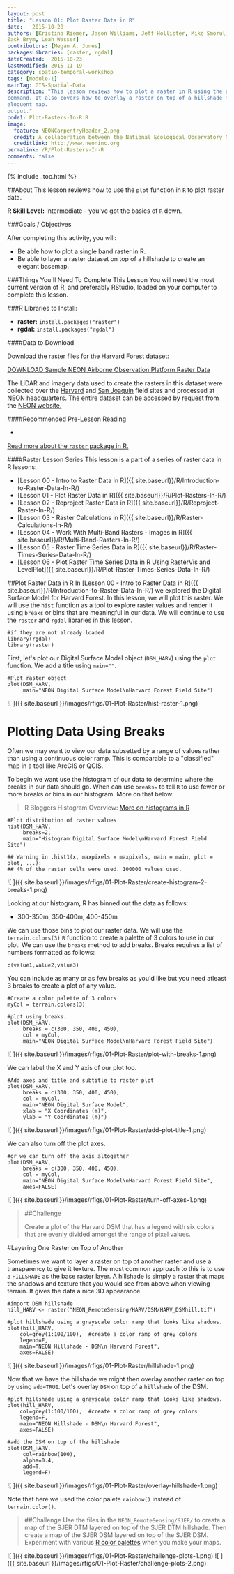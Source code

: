 ```yaml
---
layout: post
title: "Lesson 01: Plot Raster Data in R"
date:   2015-10-28
authors: [Kristina Riemer, Jason Williams, Jeff Hollister, Mike Smorul, 
Zack Brym, Leah Wasser]
contributors: [Megan A. Jones]
packagesLibraries: [raster, rgdal]
dateCreated:  2015-10-23
lastModified: 2015-11-19
category: spatio-temporal-workshop
tags: [module-1]
mainTag: GIS-Spatial-Data
description: "This lesson reviews how to plot a raster in R using the plot() 
command. It also covers how to overlay a raster on top of a hillshade for a 
eloquent map.
output."
code1: Plot-Rasters-In-R.R
image:
  feature: NEONCarpentryHeader_2.png
  credit: A collaboration between the National Ecological Observatory Network (NEON) and Data Carpentry
  creditlink: http://www.neoninc.org
permalink: /R/Plot-Rasters-In-R
comments: false
---
```


{% include _toc.html %}

##About
This lesson reviews how to use the `plot` function in `R` to plot raster data.

**R Skill Level:** Intermediate - you've got the basics of `R` down.

<div id="objectives" markdown="1">

###Goals / Objectives

After completing this activity, you will:

* Be able how to plot a single band raster in R.
* Be able to layer a raster dataset on top of a hillshade to create an elegant 
basemap.

###Things You'll Need To Complete This Lesson
You will need the most current version of R, and preferably RStudio, loaded on
your computer to complete this lesson.

###R Libraries to Install:

* **raster:** `install.packages("raster")`
* **rgdal:** `install.packages("rgdal")`

####Data to Download

Download the raster files for the Harvard Forest dataset:

<a href="http://files.figshare.com/2434040/NEON_RemoteSensing.zip" class="btn btn-success"> DOWNLOAD Sample NEON Airborne Observation Platform Raster Data</a> 

The LiDAR and imagery data used to create the rasters in this dataset were 
collected over the <a href="http://www.neoninc.org/science-design/field-sites/harvard-forest" target="_blank" >Harvard</a> and 
<a href="http://www.neoninc.org/science-design/field-sites/san-joaquin-experimental-range" target="_blank" >San Joaquin</a> field sites 
and processed at <a href="http://www.neoninc.org" target="_blank" >NEON </a> 
headquarters. The entire dataset can be accessed by request from the 
<a href="http://www.neoninc.org/data-resources/get-data/airborne-data" target="_blank"> NEON 
website.</a>

####Recommended Pre-Lesson Reading

* <a href="http://cran.r-project.org/web/packages/raster/raster.pdf" target="_blank">
Read more about the `raster` package in R.</a>

####Raster Lesson Series 
This lesson is a part of a series of raster data in R lessons:

* [Lesson 00 - Intro to Raster Data in R]({{ site.baseurl}}/R/Introduction-to-Raster-Data-In-R/)
* [Lesson 01 - Plot Raster Data in R]({{ site.baseurl}}/R/Plot-Rasters-In-R/)
* [Lesson 02 - Reproject Raster Data in R]({{ site.baseurl}}/R/Reproject-Raster-In-R/)
* [Lesson 03 - Raster Calculations in R]({{ site.baseurl}}/R/Raster-Calculations-In-R/)
* [Lesson 04 - Work With Multi-Band Rasters - Images in R]({{ site.baseurl}}/R/Multi-Band-Rasters-In-R/)
* [Lesson 05 - Raster Time Series Data in R]({{ site.baseurl}}/R/Raster-Times-Series-Data-In-R/)
* [Lesson 06 - Plot Raster Time Series Data in R Using RasterVis and LevelPlot]({{ site.baseurl}}/R/Plot-Raster-Times-Series-Data-In-R/)


</div>


##Plot Raster Data in R
In [Lesson 00 - Intro to Raster Data in R]({{ site.baseurl}}/R/Introduction-to-Raster-Data-In-R/) we explored the Digital Surface Model for Harvard Forest. In this lesson, we will
plot this raster. We will use the `hist` function as a tool to explore raster 
values and render it using `breaks` or bins that are meaningful in our data. We 
will continue to use the `raster` and `rgdal` libraries in this lesson.


    #if they are not already loaded
    library(rgdal)
    library(raster)
First, let's plot our Digital Surface Model object (`DSM_HARV`) using the `plot`
function. We add a title using `main=""`.


    #Plot raster object
    plot(DSM_HARV,
         main="NEON Digital Surface Model\nHarvard Forest Field Site")

![ ]({{ site.baseurl }}/images/rfigs/01-Plot-Raster/hist-raster-1.png) 

# Plotting Data Using Breaks

Often we may want to view our data subsetted by a range of values rather than
using a continuous color ramp. This is comparable to a "classified" map in a tool
like ArcGIS or QGIS.

To begin we want use the histogram of our data to determine where the breaks in 
our data should go. When can use `breaks=` to tell `R` to use fewer or more breaks
or bins in our histogram. More on that below:

> R Bloggers Histogram Overview: <a href="http://www.r-bloggers.com/basics-of-histograms/" target="_blank">More 
on histograms in R</a>


    #Plot distribution of raster values 
    hist(DSM_HARV,
         breaks=2,
         main="Histogram Digital Surface Model\nHarvard Forest Field Site")

    ## Warning in .hist1(x, maxpixels = maxpixels, main = main, plot = plot, ...):
    ## 4% of the raster cells were used. 100000 values used.

![ ]({{ site.baseurl }}/images/rfigs/01-Plot-Raster/create-histogram-2-breaks-1.png) 

Looking at our histogram, R has binned out the data as follows:

* 300-350m, 350-400m, 400-450m

We can use those bins to plot our raster data. We will use the `terrain.colors(3)`
`R` function to create a palette of 3 colors to use in our plot. We can use the 
`breaks` method to add breaks. Breaks requires a list of numbers formatted as 
follows:

`c(value1,value2,value3)`

You can include as many or as few breaks as you'd like but you need atleast 3 
breaks to create a plot of any value.


    #Create a color palette of 3 colors
    myCol = terrain.colors(3)
    
    #plot using breaks.
    plot(DSM_HARV, 
         breaks = c(300, 350, 400, 450), 
         col = myCol,
         main="NEON Digital Surface Model\nHarvard Forest Field Site")

![ ]({{ site.baseurl }}/images/rfigs/01-Plot-Raster/plot-with-breaks-1.png) 

We can label the X and Y axis of our plot too. 


    #Add axes and title and subtitle to raster plot
    plot(DSM_HARV, 
         breaks = c(300, 350, 400, 450), 
         col = myCol,
         main="NEON Digital Surface Model", 
         xlab = "X Coordinates (m)", 
         ylab = "Y Coordinates (m)")

![ ]({{ site.baseurl }}/images/rfigs/01-Plot-Raster/add-plot-title-1.png) 

We can also turn off the plot axes. 


    #or we can turn off the axis altogether
    plot(DSM_HARV, 
         breaks = c(300, 350, 400, 450), 
         col = myCol,
         main="NEON Digital Surface Model\nHarvard Forest Field Site", 
         axes=FALSE)

![ ]({{ site.baseurl }}/images/rfigs/01-Plot-Raster/turn-off-axes-1.png) 

>##Challenge
>
>Create a plot of the Harvard DSM that has a legend with six colors that are 
>evenly divided amongst the range of pixel values. 



#Layering One Raster on Top of Another 

Sometimes we want to layer a raster on top of another raster and use a transparency
to give it texture. The most common approach to this is to use a `HILLSHADE` as
the base raster layer. A hillshade is simply a raster that maps the shadows and 
texture that you would see from above when viewing terrain. It gives the data a 
nice 3D appearance. 


    #import DSM hillshade
    hill_HARV <- raster("NEON_RemoteSensing/HARV/DSM/HARV_DSMhill.tif")
    
    #plot hillshade using a grayscale color ramp that looks like shadows.
    plot(hill_HARV,
        col=grey(1:100/100),  #create a color ramp of grey colors
        legend=F,
        main="NEON Hillshade - DSM\n Harvard Forest",
        axes=FALSE)

![ ]({{ site.baseurl }}/images/rfigs/01-Plot-Raster/hillshade-1.png) 

Now that we have the hillshade we might then overlay another raster on top by
using `add=TRUE`. Let's overlay `DSM` on top of a `hillshade` of the DSM.


    #plot hillshade using a grayscale color ramp that looks like shadows.
    plot(hill_HARV,
        col=grey(1:100/100),  #create a color ramp of grey colors
        legend=F,
        main="NEON Hillshade - DSM\n Harvard Forest",
        axes=FALSE)
    
    #add the DSM on top of the hillshade
    plot(DSM_HARV,
         col=rainbow(100),
         alpha=0.4,
         add=T,
         legend=F)

![ ]({{ site.baseurl }}/images/rfigs/01-Plot-Raster/overlay-hillshade-1.png) 

Note that here we used the color palete `rainbow()` instead of `terrain.color()`.

>##Challenge
>Use the files in the `NEON_RemoteSensing/SJER/` to create a map of the SJER DTM
>layered on top of the SJER DTM hillshade. Then create a map of the SJER DSM layered
>on top of the SJER DSM. Experiment with various <a href="https://stat.ethz.ch/R-manual/R-devel/library/grDevices/html/palettes.html" target="_blank">R color palettes</a>
>when you make your maps.

![ ]({{ site.baseurl }}/images/rfigs/01-Plot-Raster/challenge-plots-1.png) ![ ]({{ site.baseurl }}/images/rfigs/01-Plot-Raster/challenge-plots-2.png) 

